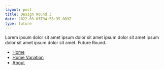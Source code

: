 ```yaml
---
layout: post
title: Design Round 3
date: 2022-03-03T04:56:35.009Z
type: future
---
```

Lorem ipsum dolor sit amet ipsum dolor sit amet ipsum dolor sit amet ipsum dolor sit amet ipsum dolor sit amet. Future Round.

* [Home](#)
* [Home Variation](#)
* [About](#)